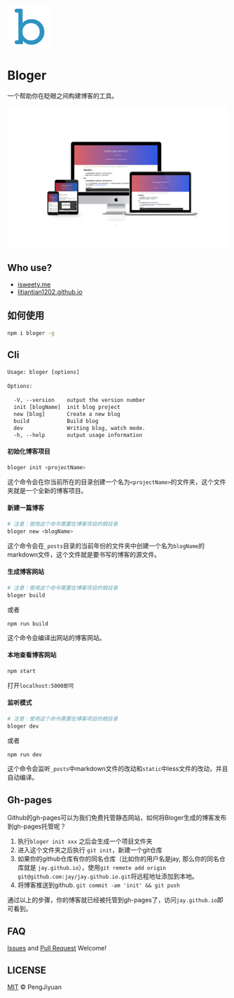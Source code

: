 ﻿<img width=100 src="./.github/logo.png" alt="logo" />

# Bloger

一个帮助你在眨眼之间构建博客的工具。

![Screenshot](./.github/screenshot.png)

## Who use?

* [isweety.me](http://isweety.me)
* [litiantian1202.github.io](http://litiantian1202.github.io)

## 如何使用

```bash
npm i bloger -g
```

## Cli

```
Usage: bloger [options]

Options:

  -V, --version    output the version number
  init [blogName]  init blog project
  new [blog]       Create a new blog
  build            Build blog
  dev              Writing blog, watch mode.
  -h, --help       output usage information
```

#### 初始化博客项目

```bash
bloger init <projectName>
```

这个命令会在你当前所在的目录创建一个名为`<projectName>`的文件夹，这个文件夹就是一个全新的博客项目。

#### 新建一篇博客

```bash
# 注意：使用这个命令需要在博客项目的根目录
bloger new <blogName>
```

这个命令会在`_posts`目录的当前年份的文件夹中创建一个名为`blogName`的markdown文件，这个文件就是要书写的博客的源文件。

#### 生成博客网站

```bash
# 注意：使用这个命令需要在博客项目的根目录
bloger build
```

或者
```
npm run build
```

这个命令会编译出网站的博客网站。

#### 本地查看博客网站

```bash
npm start
```

打开`localhost:5000即可`

#### 监听模式

```bash
# 注意：使用这个命令需要在博客项目的根目录
bloger dev
```

或者

```bash
npm run dev
```

这个命令会监听`_posts`中markdown文件的改动和`static`中less文件的改动，并且自动编译。

## Gh-pages

Github的gh-pages可以为我们免费托管静态网站，如何将Bloger生成的博客发布到gh-pages托管呢？

1. 执行`bloger init xxx` 之后会生成一个项目文件夹
2. 进入这个文件夹之后执行 `git init`，新建一个git仓库
3. 如果你的github仓库有你的同名仓库（比如你的用户名是jay, 那么你的同名仓库就是 `jay.github.io`），使用`git remote add origin git@github.com:jay/jay.github.io.git`将远程地址添加到本地。
4. 将博客推送到github. `git commit -am 'init' && git push`

通过以上的步骤，你的博客就已经被托管到gh-pages了，访问`jay.github.io`即可看到。

## FAQ

[Issues](https://github.com/PengJiyuan/bloger/issues) and [Pull Request](https://github.com/PengJiyuan/bloger/pulls) Welcome!

## LICENSE

[MIT](./LICENSE) © PengJiyuan
